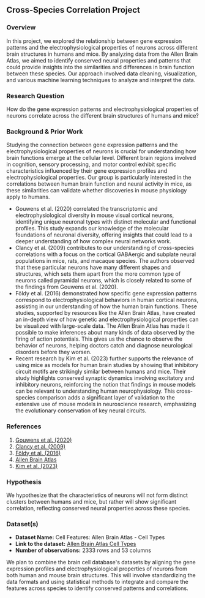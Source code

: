 ## Cross-Species Correlation Project

### Overview

In this project, we explored the relationship between gene expression patterns and the electrophysiological properties of neurons across different brain structures in humans and mice. By analyzing data from the Allen Brain Atlas, we aimed to identify conserved neural properties and patterns that could provide insights into the similarities and differences in brain function between these species. Our approach involved data cleaning, visualization, and various machine learning techniques to analyze and interpret the data.

### Research Question

How do the gene expression patterns and electrophysiological properties of neurons correlate across the different brain structures of humans and mice?

### Background & Prior Work

Studying the connection between gene expression patterns and the electrophysiological properties of neurons is crucial for understanding how brain functions emerge at the cellular level. Different brain regions involved in cognition, sensory processing, and motor control exhibit specific characteristics influenced by their gene expression profiles and electrophysiological properties. Our group is particularly interested in the correlations between human brain function and neural activity in mice, as these similarities can validate whether discoveries in mouse physiology apply to humans.

- Gouwens et al. (2020) correlated the transcriptomic and electrophysiological diversity in mouse visual cortical neurons, identifying unique neuronal types with distinct molecular and functional profiles. This study expands our knowledge of the molecular foundations of neuronal diversity, offering insights that could lead to a deeper understanding of how complex neural networks work.
- Clancy et al. (2009) contributes to our understanding of cross-species correlations with a focus on the cortical GABAergic and subplate neural populations in mice, rats, and macaque species. The authors observed that these particular neurons have many different shapes and structures, which sets them apart from the more common type of neurons called pyramidal neurons, which is closely related to some of the findings from Gouwens et al. (2020).
- Földy et al. (2016) demonstrated how specific gene expression patterns correspond to electrophysiological behaviors in human cortical neurons, assisting in our understanding of how the human brain functions. These studies, supported by resources like the Allen Brain Atlas, have created an in-depth view of how genetic and electrophysiological properties can be visualized with large-scale data. The Allen Brain Atlas has made it possible to make inferences about many kinds of data observed by the firing of action potentials. This gives us the chance to observe the behavior of neurons, helping doctors catch and diagnose neurological disorders before they worsen.
- Recent research by Kim et al. (2023) further supports the relevance of using mice as models for human brain studies by showing that inhibitory circuit motifs are strikingly similar between humans and mice. Their study highlights conserved synaptic dynamics involving excitatory and inhibitory neurons, reinforcing the notion that findings in mouse models can be relevant to understanding human neurophysiology. This cross-species comparison adds a significant layer of validation to the extensive use of mouse models in neuroscience research, emphasizing the evolutionary conservation of key neural circuits.

### References

1. [Gouwens et al. (2020)](https://pubmed.ncbi.nlm.nih.gov/33186530/)
2. [Clancy et al. (2009)](https://www.ncbi.nlm.nih.gov/pmc/articles/PMC2779099/)
3. [Földy et al. (2016)](https://pubmed.ncbi.nlm.nih.gov/27531958/)
4. [Allen Brain Atlas](https://portal.brain-map.org/?utm_source=google&utm_medium=cpc&utm_campaign=brand_brainmaporg&gad_source=1&gclid=Cj0KCQjw_-GxBhC1ARIsADGgDjtsd3F3KRm0a_lF7V1HnmiDBTRpFChm8CFby2PwiNrXDjFz0NzB1fYaAlWDEALw_wcB)
5. [Kim et al. (2023)](https://www.ncbi.nlm.nih.gov/pmc/articles/PMC10332809/)

### Hypothesis

We hypothesize that the characteristics of neurons will not form distinct clusters between humans and mice, but rather will show significant correlation, reflecting conserved neural properties across these species.

### Dataset(s)

- **Dataset Name:** Cell Features: Allen Brain Atlas - Cell Types
- **Link to the dataset:** [Allen Brain Atlas Cell Types](https://celltypes.brain-map.org/data)
- **Number of observations:** 2333 rows and 53 columns

We plan to combine the brain cell database's datasets by aligning the gene expression profiles and electrophysiological properties of neurons from both human and mouse brain structures. This will involve standardizing the data formats and using statistical methods to integrate and compare the features across species to identify conserved patterns and correlations.
